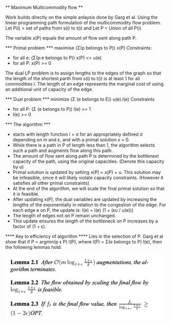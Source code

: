 ** Maximum Multicommodity flow ** 

Work builds directly on the simple anlaysis done by Garg et al. 
Using the linear programming path formulation of the multicommodity flow problem.
Let P(i) = set of paths from s(i) to t(i) and 
Let P = Union of all P(i) 

The variable x(P) equals the amount of flow sent along path P.

*** Primal problem ***
maximise (Σ(p belongs to P)) x(P)
Constraints:
- for all e: (Σ(p:e belongs to P)) x(P) <= u(e)
- for all P: x(P) >= 0 

The dual LP problem is to assign lengths to the edges of the graph so that the length of the shortest parth from s(i) to t(i) is at least 1 for all commodities i. The length of an edge represents the marginal cost of using an additional unit of capacity of the edge.

*** Dual problem ***
minimize (Σ (e belongs to E)) u(e).l(e)
Constraints 
- for all P: (Σ (e belongs to P)) l(e) >= 1
- l(e) >= 0

*** The algorithm ***
- starts with length function l = σ for an appropriately defined σ depending on m and ε, and with a primal solution x = 0. 
- While there is a path in P of length less than 1, the algorithm selects such a path and augments flow along this path. 
- The amount of flow sent along path P is determined by the bottlenext capacity of the path, using the original capacities. (Denote this capacity by u)
- Primal solution is updated by setting x(P) = x(P) + u. This solution may be infeasible, since it will likely violate capacity constraints. (However it satisfies all other primal constraints)
- At the end of the algorithm, we will scale the final primal solution so that it is feasible. 
- After updating x(P), the dual variables are updated by increasing the lengths of the exponentially in relation to the congestion of the edge. For each edge e on P, the update is:
    l(e) = l(e) (1 + (ϵu / u(e)))
- The length of edges not on P remain unchanged.
- This update ensures the length of the bottleneck on P increases by a factor of (1 + ϵ).

**** Key to efficiency of algorithm **** 
Lies in the selection of P.
Garg et al show that if P = argmin(p ϵ P) l(P), where l(P) = Σ(e belongs to P) l(e), then the following lemmas hold:

![Lemmas](images/lemmas-2.1-2.3.png)